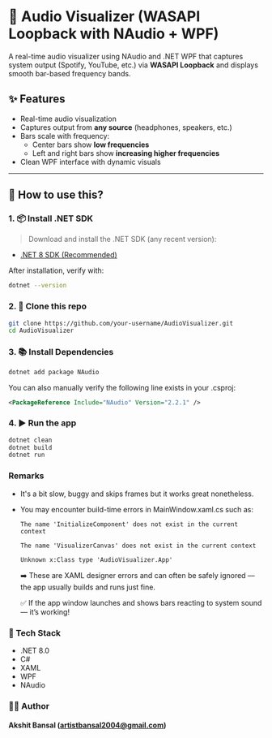 # 🎵 Audio Visualizer (WASAPI Loopback with NAudio + WPF)

A real-time audio visualizer using NAudio and .NET WPF that captures system output (Spotify, YouTube, etc.) via **WASAPI Loopback** and displays smooth bar-based frequency bands.

## ✨ Features

- Real-time audio visualization
- Captures output from **any source** (headphones, speakers, etc.)
- Bars scale with frequency: 
  - Center bars show **low frequencies**
  - Left and right bars show **increasing higher frequencies**
- Clean WPF interface with dynamic visuals

---

## 🔧 How to use this?

### 1. 📦 Install .NET SDK

> Download and install the .NET SDK (any recent version):

- [.NET 8 SDK (Recommended)](https://dotnet.microsoft.com/en-us/download/dotnet/8.0)

After installation, verify with:

```bash
dotnet --version
```

### 2. 📁 Clone this repo
```bash
git clone https://github.com/your-username/AudioVisualizer.git
cd AudioVisualizer
```

### 3. 📚 Install Dependencies
```bash
dotnet add package NAudio
```
You can also manually verify the following line exists in your .csproj:
```xml
<PackageReference Include="NAudio" Version="2.2.1" />
```

### 4. ▶️ Run the app
```bash
dotnet clean
dotnet build
dotnet run
```

### Remarks
- It's a bit slow, buggy and skips frames but it works great nonetheless.
- You may encounter build-time errors in MainWindow.xaml.cs such as:

  `The name 'InitializeComponent' does not exist in the current context`

  `The name 'VisualizerCanvas' does not exist in the current context`

  `Unknown x:Class type 'AudioVisualizer.App'`

  ➡️ These are XAML designer errors and can often be safely ignored — the app usually builds and runs just fine.

  ✅ If the app window launches and shows bars reacting to system sound — it’s working!

### 🧠 Tech Stack
- .NET 8.0
- C#
- XAML
- WPF
- NAudio

### 👨‍💻 Author
#### Akshit Bansal (artistbansal2004@gmail.com)
